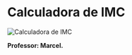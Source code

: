 # Calculadora de IMC

![Calculadora de IMC](https://user-images.githubusercontent.com/74724103/162972941-537023e7-29a2-4911-bc4f-a333bccfda1d.png)

**Professor: Marcel.**

